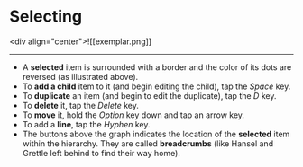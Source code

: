# Selecting

<div align="center">![[exemplar.png]]</div>  


---
- A **selected** item is surrounded with a border and the color of its dots are reversed (as illustrated above).
- To **add a child** item to it (and begin editing the child), tap the _Space_ key.
- To **duplicate** an item (and begin to edit the duplicate), tap the _D_ key.
- To **delete** it, tap the _Delete_ key.
- To **move** it, hold the _Option_ key down and tap an arrow key.
- To add a **line**, tap the _Hyphen_ key.
- The buttons above the graph indicates the location of the **selected** item within the hierarchy. They are called **breadcrumbs** (like Hansel and Grettle left behind to find their way home).